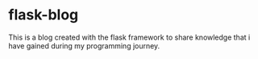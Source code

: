 # flask-blog
This is a blog created with the flask framework to share knowledge that i have gained during my programming journey.
